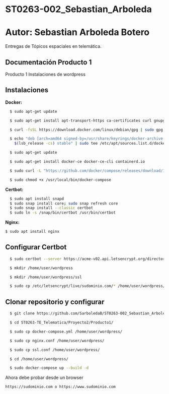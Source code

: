 # ST0263-002_Sebastian_Arboleda

# Autor: Sebastian Arboleda Botero

Entregas de Tópicos espaciales en telemática.

## Documentación Producto 1

Producto 1 Instalaciones de wordpress

## **Instalaciones**

**Docker:**

```bash
  $ sudo apt-get update

  $ sudo apt-get install apt-transport-https ca-certificates curl gnupg lsb-release

  $ curl -fsSL https://download.docker.com/linux/debian/gpg | sudo gpg --dearmor -o /usr/share/keyrings/docker-archive-keyring.gpg

  $ echo "deb [arch=amd64 signed-by=/usr/share/keyrings/docker-archive-keyring.gpg] https://download.docker.com/linux/debian \
    $(lsb_release -cs) stable" | sudo tee /etc/apt/sources.list.d/docker.list > /dev/null

  $ sudo apt-get update

  $ sudo apt-get install docker-ce docker-ce-cli containerd.io

  $ sudo curl -L "https://github.com/docker/compose/releases/download/1.29.2/docker-compose-$(uname -s)-$(uname -m)" -o /usr/local/bin/docker-compose

  $ sudo chmod +x /usr/local/bin/docker-compose
```

**Certbot:**

```bash
  $ sudo apt install snapd
  $ sudo snap install core; sudo snap refresh core
  $ sudo snap install --classic certbot
  $ sudo ln -s /snap/bin/certbot /usr/bin/certbot
```

**Nginx:**

```bash
$ sudo apt install nginx
```

## **Configurar Certbot**

```bash
  $ sudo certbot --server https://acme-v02.api.letsencrypt.org/directory -d *.sudominio.com --manual --preferred-challenges dns-01 certonly

  $ mkdir /home/user/wordpress

  $ mkdir /home/user/wordpress/ssl

  $ sudo cp /etc/letsencrypt/live/sudominio.com/* /home/user/wordpress/ssl/
```

## **Clonar repositorio y configurar**

```bash
  $ git clone https://github.com/SarboledaB/ST0263-002_Sebastian_Arboleda.git

  $ cd ST0263-TE_Telematica/Proyecto2/Producto1/

  $ sudo cp docker-compose.yml /home/user/wordpress/

  $ sudo cp nginx.conf /home/user/wordpress/

  $ sudo cp ssl.conf /home/user/wordpress/

  $ cd /home/user/wordpress/

  $ sudo docker-compose up --build -d
```

Ahora debe probar desde un browser

```
https://sudominio.com o https://www.sudominio.com
```
